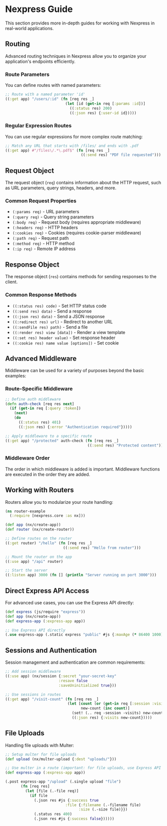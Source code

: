 # Nexpress Guide

This section provides more in-depth guides for working with Nexpress in real-world applications.

## Routing

Advanced routing techniques in Nexpress allow you to organize your application's endpoints efficiently.

### Route Parameters

You can define routes with named parameters:

```clojure
;; Route with a named parameter 'id'
((:get app) "/users/:id" (fn [req res _]
                           (let [id (get-in req [:params :id])]
                             ((:status res) 200)
                             ((:json res) {:user-id id}))))
```

### Regular Expression Routes

You can use regular expressions for more complex route matching:

```clojure
;; Match any URL that starts with /files/ and ends with .pdf
((:get app) #"/files\/.*\.pdf$" (fn [req res _]
                                  ((:send res) "PDF file requested")))
```

## Request Object

The request object (`req`) contains information about the HTTP request, such as URL parameters, query strings, headers, and more.

### Common Request Properties

- `(:params req)` - URL parameters
- `(:query req)` - Query string parameters
- `(:body req)` - Request body (requires appropriate middleware)
- `(:headers req)` - HTTP headers
- `(:cookies req)` - Cookies (requires cookie-parser middleware)
- `(:path req)` - Request path
- `(:method req)` - HTTP method
- `(:ip req)` - Remote IP address

## Response Object

The response object (`res`) contains methods for sending responses to the client.

### Common Response Methods

- `((:status res) code)` - Set HTTP status code
- `((:send res) data)` - Send a response
- `((:json res) data)` - Send a JSON response
- `((:redirect res) url)` - Redirect to another URL
- `((:sendFile res) path)` - Send a file
- `((:render res) view [data])` - Render a view template
- `((:set res) header value)` - Set response header
- `((:cookie res) name value [options])` - Set cookie

## Advanced Middleware

Middleware can be used for a variety of purposes beyond the basic examples:

### Route-Specific Middleware

```clojure
;; Define auth middleware
(defn auth-check [req res next]
  (if (get-in req [:query :token])
    (next)
    (do
      ((:status res) 401)
      ((:json res) {:error "Authentication required"}))))

;; Apply middleware to a specific route
((:get app) "/protected" auth-check (fn [req res _]
                                     ((:send res) "Protected content")))
```

### Middleware Order

The order in which middleware is added is important. Middleware functions are executed in the order they are added.

## Working with Routers

Routers allow you to modularize your route handling:

```clojure
(ns router-example
  (:require [nexpress.core :as nx]))

(def app (nx/create-app))
(def router (nx/create-router))

;; Define routes on the router
((:get router) "/hello" (fn [req res _]
                          ((:send res) "Hello from router")))

;; Mount the router on the app
((:use app) "/api" router)

;; Start the server
((:listen app) 3000 (fn [] (println "Server running on port 3000")))
```

## Direct Express API Access

For advanced use cases, you can use the Express API directly:

```clojure
(def express (js/require "express"))
(def app (nx/create-app))
(def express-app (:express-app app))

;; Use Express API directly
(.use express-app (.static express "public" #js {:maxAge (* 86400 1000)}))
```

## Sessions and Authentication

Session management and authentication are common requirements:

```clojure
;; Add session middleware
((:use app) (nx/session {:secret "your-secret-key"
                        :resave false
                        :saveUninitialized true}))

;; Use sessions in routes
((:get app) "/visit-count" (fn [req res _]
                            (let [count (or (get-in req [:session :visits]) 0)
                                  new-count (inc count)]
                              (set! (.. req -session -visits) new-count)
                              ((:json res) {:visits new-count}))))
```

## File Uploads

Handling file uploads with Multer:

```clojure
;; Setup multer for file uploads
(def upload (nx/multer-upload {:dest "uploads/"}))

;; Use multer in a route (important: for file uploads, use Express API directly for complex scenarios)
(def express-app (:express-app app))

(.post express-app "/upload" (.single upload "file")
       (fn [req res]
         (let [file (.-file req)]
           (if file
             (.json res #js {:success true
                           :file {:filename (.-filename file)
                                 :size (.-size file)}})
             (.status res 400)
             (.json res #js {:success false})))))
```
